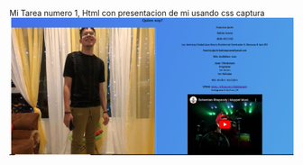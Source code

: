 Mi Tarea numero 1, Html con presentacion de mi usando css
captura
![Mi Captura de pantalla](/image/captura_tarea.PNG)